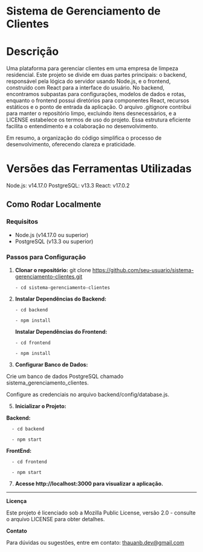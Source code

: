# Sistema de Gerenciamento de Clientes

# Descrição
Uma plataforma para gerenciar clientes em uma empresa de limpeza residencial. 
Este projeto se divide em duas partes principais: o backend, responsável pela lógica do servidor usando Node.js, e o frontend, 
construído com React para a interface do usuário. No backend, encontramos subpastas para configurações, modelos de dados e rotas,
enquanto o frontend possui diretórios para componentes React, recursos estáticos e o ponto de entrada da aplicação.
O arquivo .gitignore contribui para manter o repositório limpo, excluindo itens desnecessários, 
e a LICENSE estabelece os termos de uso do projeto. Essa estrutura eficiente facilita o entendimento e a colaboração no desenvolvimento.

Em resumo, a organização do código simplifica o processo de desenvolvimento, oferecendo clareza e praticidade.


# Versões das Ferramentas Utilizadas
Node.js: v14.17.0
PostgreSQL: v13.3
React: v17.0.2


## Como Rodar Localmente

### Requisitos
- Node.js (v14.17.0 ou superior)
- PostgreSQL (v13.3 ou superior)

### Passos para Configuração

1. **Clonar o repositório:**
 git clone https://github.com/seu-usuario/sistema-gerenciamento-clientes.git

       - cd sistema-gerenciamento-clientes

3. **Instalar Dependências do Backend:**
   
       - cd backend
   
       - npm install

   **Instalar Dependências do Frontend:**
 
       - cd frontend
 
       - npm install

 4. **Configurar Banco de Dados:**
    
Crie um banco de dados PostgreSQL chamado sistema_gerenciamento_clientes.

Configure as credenciais no arquivo backend/config/database.js.

5. **Inicializar o Projeto:**
   
  **Backend:**
   
      - cd backend
   
      - npm start
   
  **FrontEnd:**

      - cd frontend
  
      - npm start

7. **Acesse http://localhost:3000 para visualizar a aplicação.**
***********************************************************


**Licença**

Este projeto é licenciado sob a Mozilla Public License, versão 2.0 - consulte o arquivo LICENSE para obter detalhes.

**Contato**

Para dúvidas ou sugestões, entre em contato: thauanb.dev@gmail.com
